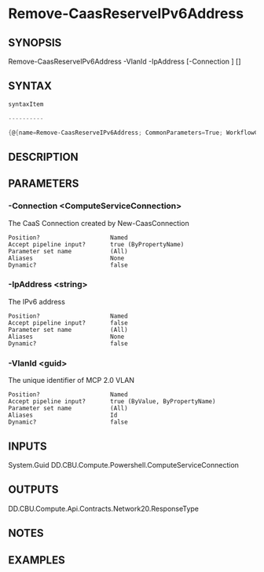 ﻿Remove-CaasReserveIPv6Address
===================

## SYNOPSIS

Remove-CaasReserveIPv6Address -VlanId <guid> -IpAddress <string> [-Connection <ComputeServiceConnection>] [<CommonParameters>]


## SYNTAX
```powershell
syntaxItem                                                                                                               

----------                                                                                                               

{@{name=Remove-CaasReserveIPv6Address; CommonParameters=True; WorkflowCommonParameters=False; parameter=System.Object[]}}
```

## DESCRIPTION


## PARAMETERS
### -Connection &lt;ComputeServiceConnection&gt;
The CaaS Connection created by New-CaasConnection
```
Position?                    Named
Accept pipeline input?       true (ByPropertyName)
Parameter set name           (All)
Aliases                      None
Dynamic?                     false
```
 
### -IpAddress &lt;string&gt;
The IPv6 address
```
Position?                    Named
Accept pipeline input?       false
Parameter set name           (All)
Aliases                      None
Dynamic?                     false
```
 
### -VlanId &lt;guid&gt;
The unique identifier of MCP 2.0 VLAN
```
Position?                    Named
Accept pipeline input?       true (ByValue, ByPropertyName)
Parameter set name           (All)
Aliases                      Id
Dynamic?                     false
```

## INPUTS
System.Guid
DD.CBU.Compute.Powershell.ComputeServiceConnection


## OUTPUTS
DD.CBU.Compute.Api.Contracts.Network20.ResponseType


## NOTES


## EXAMPLES
